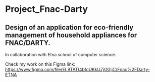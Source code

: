 # Project_Fnac-Darty
## Design of an application for eco-friendly management of household appliances for FNAC/DARTY. 
In collaboration with Etna school of computer science.

Check my work on this Figma link: https://www.figma.com/file/ELBTATI4bfcUKkUZjOGjiC/Fnac%2FDarty-ETNA
